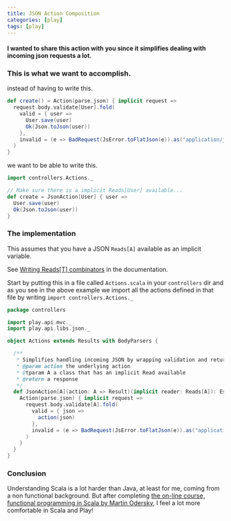 ```yaml
---
title: JSON Action Composition
categories: [play]
tags: [play]
---
```


#### I wanted to share this action with you since it simplifies dealing with incoming json requests a lot.

### This is what we want to accomplish.

instead of having to write this.

```scala
def create() = Action(parse.json) { implicit request =>
  request.body.validate[User].fold(
    valid = { user =>
      User.save(user)
      Ok(Json.toJson(user))
    },
    invalid = (e => BadRequest(JsError.toFlatJson(e)).as("application/json"))
  )
}
```

we want to be able to write this.

```scala
import controllers.Actions._

// Make sure there is a implicit Reads[User] available...
def create = JsonAction[User] { user =>
  User.save(user)
  Ok(Json.toJson(user))
}
```

### The implementation
This assumes that you have a JSON `Reads[A]` available as an implicit variable.

See [Writing Reads[T] combinators](http://www.playframework.com/documentation/2.1.0/ScalaJsonCombinators) in the documentation.

Start by putting this in a file called `Actions.scala` in your `controllers` dir and as you see in the above example we import all the actions defined in that file by writing `import controllers.Actions._`

```scala
package controllers

import play.api.mvc._
import play.api.libs.json._

object Actions extends Results with BodyParsers {

  /**
   * Simplifies handling incoming JSON by wrapping validation and returning BadRequest if it fails
   * @param action the underlying action
   * @tparam A a class that has an implicit Read available
   * @return a response
   */
  def JsonAction[A](action: A => Result)(implicit reader: Reads[A]): EssentialAction = {
    Action(parse.json) { implicit request =>
      request.body.validate[A].fold(
        valid = { json =>
          action(json)
        },
        invalid = (e => BadRequest(JsError.toFlatJson(e)).as("application/json"))
      )
    }
  }
}
```

### Conclusion
Understanding Scala is a lot harder than Java, at least for me, coming from a non functional background.
But after completing [the on-line course, functional programming in Scala by Martin Odersky](https://www.coursera.org/course/progfun),
I feel a lot more comfortable in Scala and Play!
